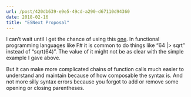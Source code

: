 ```yaml
---
url: /post/420db639-e9e5-49cd-a290-d67110d94360
date: 2018-02-16
title: "ESNext Proposal"
---
```


I can&#8217;t wait until I get the chance of using this [one][1]. In functional programming languages like F# it is common to do things like &#8220;64 |> sqrt&#8221; instead of &#8220;sqrt(64)&#8221;. The value of it might not be as clear with the simple example I gave above.



But it can make more complicated chains of function calls much easier to understand and maintain because of how composable the syntax is. And not more silly syntax errors because you forgot to add or remove some opening or closing parentheses.



 [1]: https://github.com/tc39/proposal-pipeline-operator